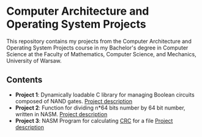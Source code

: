 # Computer Architecture and Operating System Projects

This repository contains my projects from the Computer Architecture and Operating System Projects course in my Bachelor's degree in Computer Science at the Faculty of Mathematics, Computer Science, and Mechanics, University of Warsaw.


## Contents

- **Project 1**: Dynamically loadable C library for managing Boolean circuits composed of NAND gates. [Project description](./Project1/README.md)
- **Project 2**: Function for dividing n*64 bits number by 64 bit number, written in NASM. [Project description](./Project2/README.md)
- **Project 3**: NASM Program for calculating [CRC](https://en.wikipedia.org/wiki/Cyclic_redundancy_check) for a file [Project description](./Project3/README.md)

